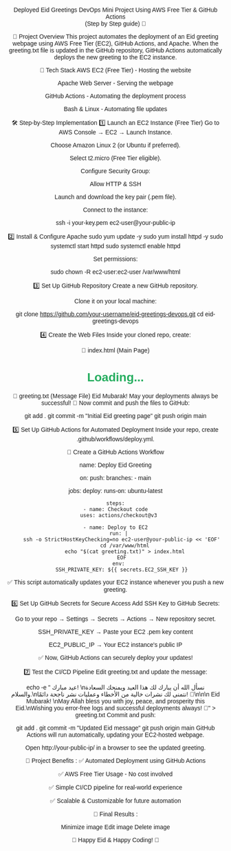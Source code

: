 Deployed Eid Greetings DevOps Mini Project Using AWS Free Tier & GitHub Actions                              
(Step by Step guide) 🚀


📌 Project Overview
This project automates the deployment of an Eid greeting webpage using AWS Free Tier (EC2), GitHub Actions, and Apache. When the greeting.txt file is updated in the GitHub repository, GitHub Actions automatically deploys the new greeting to the EC2 instance.

🔧 Tech Stack
AWS EC2 (Free Tier) - Hosting the website

Apache Web Server - Serving the webpage

GitHub Actions - Automating the deployment process

Bash & Linux - Automating file updates


🛠️ Step-by-Step Implementation
1️⃣ Launch an EC2 Instance (Free Tier)
Go to AWS Console → EC2 → Launch Instance.

Choose Amazon Linux 2 (or Ubuntu if preferred).

Select t2.micro (Free Tier eligible).

Configure Security Group:

 Allow HTTP & SSH

Launch and download the key pair (.pem file).

Connect to the instance:

ssh -i your-key.pem ec2-user@your-public-ip

2️⃣ Install & Configure Apache
sudo yum update -y
sudo yum install httpd -y
sudo systemctl start httpd
sudo systemctl enable httpd

Set permissions:

sudo chown -R ec2-user:ec2-user /var/www/html


3️⃣ Set Up GitHub Repository
Create a new GitHub repository.

Clone it on your local machine:

git clone https://github.com/your-username/eid-greetings-devops.git
cd eid-greetings-devops

4️⃣ Create the Web Files
Inside your cloned repo, create:

📜 index.html (Main Page)
<!DOCTYPE html>
<html>
<head>
    <title>Eid Mubarak Greetings</title>
    <style>
        body { text-align: center; font-family: Arial, sans-serif; margin-top: 50px; }
        h1 { color: #27ae60; }
    </style>
</head>
<body>
    <h1 id="greeting">Loading...</h1>
    <script>
        fetch('greeting.txt')
        .then(response => response.text())
        .then(data => document.getElementById('greeting').innerText = data);
    </script>
</body>
</html>


📜 greeting.txt (Message File)
Eid Mubarak! May your deployments always be successful! 🎉
Now commit and push the files to GitHub:

git add .
git commit -m "Initial Eid greeting page"
git push origin main

5️⃣ Set Up GitHub Actions for Automated Deployment
Inside your repo, create .github/workflows/deploy.yml.

📜 Create a GitHub Actions Workflow

name: Deploy Eid Greeting

on:
  push:
    branches:
      - main

jobs:
  deploy:
    runs-on: ubuntu-latest

    steps:
    - name: Checkout code
      uses: actions/checkout@v3

    - name: Deploy to EC2
      run: |
        ssh -o StrictHostKeyChecking=no ec2-user@your-public-ip << 'EOF'
          cd /var/www/html
          echo "$(cat greeting.txt)" > index.html
        EOF
      env:
        SSH_PRIVATE_KEY: ${{ secrets.EC2_SSH_KEY }}
✅ This script automatically updates your EC2 instance whenever you push a new greeting.


6️⃣ Set Up GitHub Secrets for Secure Access
Add SSH Key to GitHub Secrets:

Go to your repo → Settings → Secrets → Actions → New repository secret.

SSH_PRIVATE_KEY → Paste your EC2 .pem key content

EC2_PUBLIC_IP → Your EC2 instance's public IP

✅ Now, GitHub Actions can securely deploy your updates!


7️⃣ Test the CI/CD Pipeline
Edit greeting.txt and update the message:

echo -e " عيد مبارك! \nنسأل الله أن يبارك لك هذا العيد ويمنحك السعادة والسلام.\nنتمنى لك نشرات خالية من الأخطاء وعمليات نشر ناجحة دائمًا! 🚀\n\n\n Eid Mubarak! \nMay Allah bless you with joy, peace, and prosperity this Eid.\nWishing you error-free logs and successful deployments always! 🚀" > greeting.txt
Commit and push:

git add .
git commit -m "Updated Eid message"
git push origin main
GitHub Actions will run automatically, updating your EC2-hosted webpage.

Open http://your-public-ip/ in a browser to see the updated greeting.


🚀 Project Benefits :
✅ Automated Deployment using GitHub Actions 

✅ AWS Free Tier Usage - No cost involved 

✅ Simple CI/CD pipeline for real-world experience 

✅ Scalable & Customizable for future automation





🚀 Final Results :


Minimize image
Edit image
Delete image

🌙 Happy Eid & Happy Coding! 💖
